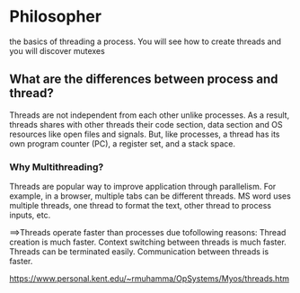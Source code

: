 # Philosopher

the basics of threading a process. You will see how to create threads and you will discover mutexes

## What are the differences between process and thread?

Threads are not independent from each other unlike processes. As a result, threads shares with other threads their code section, data section and OS resources like open files and signals. But, like processes, a thread has its own program counter (PC), a register set, and a stack space.

### Why Multithreading?

 Threads are popular way to improve application through parallelism. For example, in a browser, multiple tabs can be different threads. MS word uses multiple threads, one thread to format the text, other thread to process inputs, etc.

==>Threads operate faster than processes due tofollowing reasons: 
Thread creation is much faster.
Context switching between threads is much faster.
Threads can be terminated easily.
Communication between threads is faster.

<https://www.personal.kent.edu/~rmuhamma/OpSystems/Myos/threads.htm>
